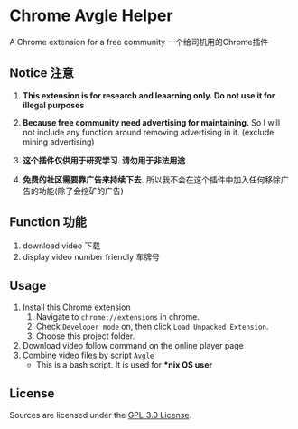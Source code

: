 # Chrome Avgle Helper

A Chrome extension for a free community  一个给司机用的Chrome插件

## Notice 注意

1. **This extension is for research and leaarning only. Do not use it for illegal purposes**
2. **Because free community need advertising for maintaining.**
So I will not include any function around removing advertising in it. (exclude mining advertising)

1. **这个插件仅供用于研究学习. 请勿用于非法用途**
2. **免费的社区需要靠广告来持续下去.** 所以我不会在这个插件中加入任何移除广告的功能(除了会挖矿的广告)

## Function 功能

1. download video 下载
2. display video number friendly 车牌号

## Usage

1. Install this Chrome extension
	1. Navigate to `chrome://extensions` in chrome.
	2. Check `Developer mode` on, then click `Load Unpacked Extension`.
	3. Choose this project folder.
2. Download video follow command on the online player page
3. Combine video files by script `Avgle`
	- This is a bash script. It is used for **\*nix OS user**

## License

Sources are licensed under the [GPL-3.0 License](LICENSE).
